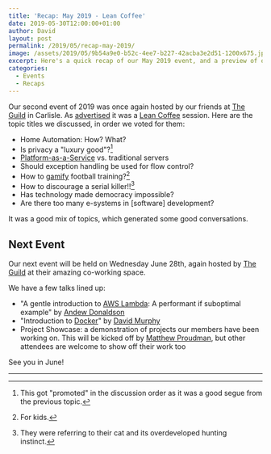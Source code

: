 ```yaml
---
title: 'Recap: May 2019 - Lean Coffee'
date: 2019-05-30T12:00:00+01:00
author: David
layout: post
permalink: /2019/05/recap-may-2019/
image: /assets/2019/05/9b54a9e0-b52c-4ee7-b227-42acba3e2d51-1200x675.jpg
excerpt: Here's a quick recap of our May 2019 event, and a preview of our June 2019 event.
categories:
  - Events
  - Recaps
---
```

Our second event of 2019 was once again hosted by our friends at [The Guild](https://www.theguild-carlisle.co.uk/) in Carlisle. As [advertised](/2019/05/may-2019-lean-coffee/) it was a [Lean Coffee](http://leancoffee.org/) session. Here are the topic titles we discussed, in order we voted for them:

- Home Automation: How? What?
- Is privacy a "luxury good"?[^1]
- [Platform-as-a-Service](https://en.wikipedia.org/wiki/Platform_as_a_service) vs. traditional servers
- Should exception handling be used for flow control?
- How to [gamify](https://en.wikipedia.org/wiki/Gamification) football training?[^2]
- How to discourage a serial killer!![^3]
- Has technology made democracy impossible?
- Are there too many e-systems in [software] development?

It was a good mix of topics, which generated some good conversations.

## Next Event

Our next event will be held on Wednesday June 28th, again hosted by [The Guild](https://www.theguild-carlisle.co.uk/) at their amazing co-working space.

We have a few talks lined up:

- "A gentle introduction to [AWS Lambda](https://aws.amazon.com/lambda/): A performant if suboptimal example" by [Andew Donaldson](https://twitter.com/adonaldson)
- "Introduction to [Docker](https://www.docker.com/)" by [David Murphy](https://twitter.com/schwuk)
- Project Showcase: a demonstration of projects our members have been working on. This will be kicked off by [Matthew Proudman](https://twitter.com/Matthewproudman), but other attendees are welcome to show off their work too

See you in June!

---

[^1]: This got "promoted" in the discussion order as it was a good segue from the previous topic.
[^2]: For kids.
[^3]: They were referring to their cat and its overdeveloped hunting instinct.